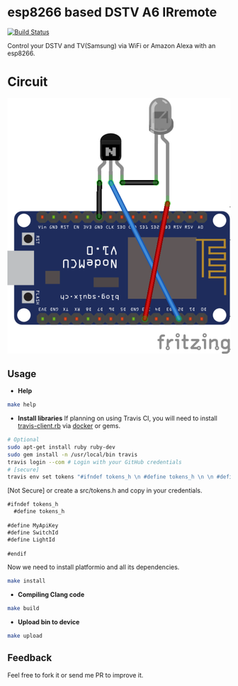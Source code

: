 # esp8266 based DSTV A6 IRremote
[![Build Status](https://travis-ci.com/mmphego/DSTV-WiFi-Remote.svg?branch=master)](https://travis-ci.com/mmphego/DSTV-WiFi-Remote)

Control your DSTV and TV(Samsung) via WiFi or Amazon Alexa with an esp8266.

# Circuit
![Circuit](images/Circuit.png)

<!---
# Control
I resorted to using [MQTT Dash](https://play.google.com/store/apps/details?id=net.routix.mqttdash&hl=en) for control purposes.

![MQTT Dash Selection](images/mqttdash2.png)

![MQTT Dash](images/mqttdash1.png)

# Future Development
Integrate to my [Node-Red Dashboard](https://nodered.org/) running on a network media server.
-->

## Usage

- **Help**

```bash
make help
```

- **Install libraries**
If planning on using Travis CI, you will need to install [travis-client.rb](https://github.com/travis-ci/travis.rb) via [docker](https://github.com/mmphego/my-dockerfiles/tree/master/travis-client) or gems.

```bash
# Optional
sudo apt-get install ruby ruby-dev
sudo gem install -n /usr/local/bin travis
travis login --com # Login with your GitHub credentials
# [secure]
travis env set tokens "#ifndef tokens_h \n #define tokens_h \n \n #define MyApiKey    \"YOUR TOKEN\" \n #define SwitchId    \"YOUR ID\" \n #define LightId     \"YOUR ID\" \n \n #endif" --com
```

[Not Secure]
or create a src/tokens.h and copy in your credentials.
```
#ifndef tokens_h
  #define tokens_h

#define MyApiKey
#define SwitchId
#define LightId

#endif
```

Now we need to install platformio and all its dependencies.
```bash
make install
```

- **Compiling Clang code**
```bash
make build
```

- **Upload bin to device**
```bash
make upload
```

## Feedback

Feel free to fork it or send me PR to improve it.
